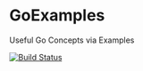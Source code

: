 # GoExamples
Useful Go Concepts via Examples

[![Build Status](https://travis-ci.com/b-entangled/GoExamples.svg?branch=master)](https://travis-ci.com/b-entangled/GoExamples)
